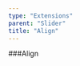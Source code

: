 ```yaml
---
type: "Extensions"
parent: "Slider"
title: "Align"
---
```


###Align

<demo>
  <demovanilla src="vanilla/demos/slider/align-center">
  </demovanilla>
</demo>

<demo>
  <demovanilla src="vanilla/demos/slider/align-left">
  </demovanilla>
</demo>

<demo>
  <demovanilla src="vanilla/demos/slider/align-right">
  </demovanilla>
</demo>
